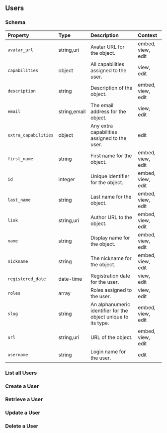 ## Users

### Schema

| Property | Type | Description | Context |
| :------- | :--- | :---------- | :------ |
| `avatar_url` | string,uri | Avatar URL for the object. | embed, view, edit |
| `capabilities` | object | All capabilities assigned to the user. | view, edit |
| `description` | string | Description of the object. | embed, view, edit |
| `email` | string,email | The email address for the object. | view, edit |
| `extra_capabilities` | object | Any extra capabilities assigned to the user. | edit |
| `first_name` | string | First name for the object. | embed, view, edit |
| `id` | integer | Unique identifier for the object. | embed, view, edit |
| `last_name` | string | Last name for the object. | embed, view, edit |
| `link` | string,uri | Author URL to the object. | embed, view, edit |
| `name` | string | Display name for the object. | embed, view, edit |
| `nickname` | string | The nickname for the object. | embed, view, edit |
| `registered_date` | date-time | Registration date for the user. | view, edit |
| `roles` | array | Roles assigned to the user. | view, edit |
| `slug` | string | An alphanumeric identifier for the object unique to its type. | embed, view, edit |
| `url` | string,uri | URL of the object. | embed, view, edit |
| `username` | string | Login name for the user. | edit |

### List all Users

### Create a User

### Retrieve a User

### Update a User

### Delete a User
